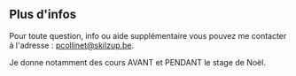 ## Plus d'infos
Pour toute question, info ou aide supplémentaire vous pouvez me contacter à l'adresse :
pcollinet@skilzup.be.

Je donne notamment des cours AVANT et PENDANT le stage de Noël.
